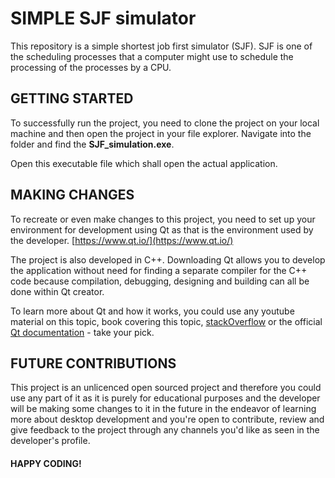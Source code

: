 # SIMPLE SJF simulator

This repository is a simple shortest job first simulator (SJF). SJF is one of the scheduling processes that a computer might use to schedule the processing of the processes by a CPU.

## GETTING STARTED

To successfully run the project, you need to clone the project on your local machine and then open the project in your file explorer. Navigate into the folder and find the **SJF_simulation.exe**.

Open this executable file which shall open the actual application.

## MAKING CHANGES

To recreate or even make changes to this project, you need to set up your environment for development using Qt as that is the environment used by the developer.
[https://www.qt.io/](https://www.qt.io/)

The project is also developed in C++. Downloading Qt allows you to develop the application without need for finding a separate compiler for the C++ code because compilation, debugging, designing and building can all be done within Qt creator.

To learn more about Qt and how it works, you could use any youtube material on this topic, book covering this topic, [stackOverflow](https://stackoverflow.com/) or the official [Qt documentation](https://www.qt.io/developers#documentation) - take your pick.

## FUTURE CONTRIBUTIONS

This project is an unlicenced open sourced project and therefore you could use any part of it as it is purely for educational purposes and the developer will be making some changes to it in the future in the endeavor of learning more about desktop development and you're open to contribute, review and give feedback to the project through any channels you'd like as seen in the developer's profile.

#### HAPPY CODING!
